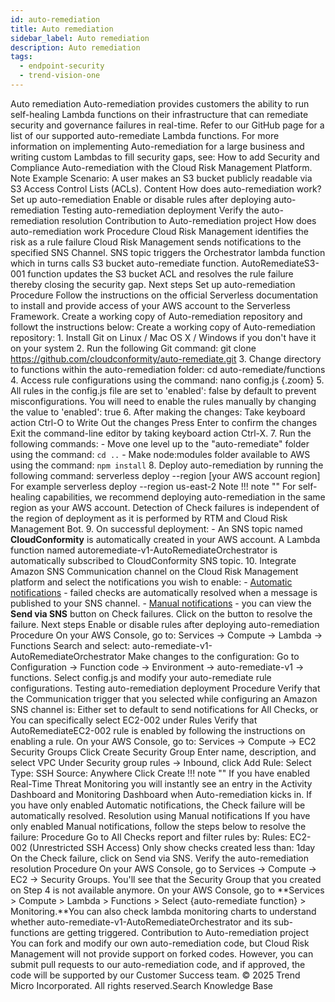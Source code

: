 ```yaml
---
id: auto-remediation
title: Auto remediation
sidebar_label: Auto remediation
description: Auto remediation
tags:
  - endpoint-security
  - trend-vision-one
---
```


 Auto remediation Auto-remediation provides customers the ability to run self-healing Lambda functions on their infrastructure that can remediate security and governance failures in real-time. Refer to our GitHub page for a list of our supported auto-remediate Lambda functions. For more information on implementing Auto-remediation for a large business and writing custom Lambdas to fill security gaps, see: How to add Security and Compliance Auto-remediation with the Cloud Risk Management Platform. Note Example Scenario: A user makes an S3 bucket publicly readable via S3 Access Control Lists (ACLs). Content How does auto-remediation work? Set up auto-remediation Enable or disable rules after deploying auto-remediation Testing auto-remediation deployment Verify the auto-remediation resolution Contribution to Auto-remediation project How does auto-remediation work Procedure Cloud Risk Management identifies the risk as a rule failure Cloud Risk Management sends notifications to the specified SNS Channel. SNS topic triggers the Orchestrator lambda function which in turns calls S3 bucket auto-remediate function. AutoRemediateS3-001 function updates the S3 bucket ACL and resolves the rule failure thereby closing the security gap. Next steps Set up auto-remediation Procedure Follow the instructions on the official Serverless documentation to install and provide access of your AWS account to the Serverless Framework. Create a working copy of Auto-remediation repository and followt the instructions below: Create a working copy of Auto-remediation repository: 1. Install Git on Linux / Mac OS X / Windows if you don't have it on your system 2. Run the following Git command: git clone https://github.com/cloudconformity/auto-remediate.git 3. Change directory to functions within the auto-remediation folder: cd auto-remediate/functions 4. Access rule configurations using the command: nano config.js {.zoom} 5. All rules in the config.js file are set to 'enabled': false by default to prevent misconfigurations. You will need to enable the rules manually by changing the value to 'enabled': true 6. After making the changes: Take keyboard action Ctrl-O to Write Out the changes Press Enter to confirm the changes Exit the command-line editor by taking keyboard action Ctrl-X. 7. Run the following commands: - Move one level up to the "auto-remediate" folder using the command: `cd ..` - Make node:modules folder available to AWS using the command: `npm install` <!-- Image removed: step-7 screenshot was missing --> 8. Deploy auto-remediation by running the following command: serverless deploy --region [your AWS account region] For example serverless deploy --region us-east-2 Note !!! note "" For self-healing capabilities, we recommend deploying auto-remediation in the same region as your AWS account. Detection of Check failures is independent of the region of deployment as it is performed by RTM and Cloud Risk Management Bot. 9. On successful deployment: - An SNS topic named **CloudConformity** is automatically created in your AWS account. A Lambda function named autoremediate-v1-AutoRemediateOrchestrator is automatically subscribed to CloudConformity SNS topic. 10. Integrate Amazon SNS Communication channel on the Cloud Risk Management platform and select the notifications you wish to enable: - [Automatic notifications](toggle-automatic-notifications.xml) - failed checks are automatically resolved when a message is published to your SNS channel. - [Manual notifications](toggle-manual-notifications.xml) - you can view the **Send via SNS** button on Check failures. Click on the button to resolve the failure. Next steps Enable or disable rules after deploying auto-remediation Procedure On your AWS Console, go to: Services → Compute → Lambda → Functions Search and select: auto-remediate-v1-AutoRemediateOrchestrator Make changes to the configuration: Go to Configuration → Function code → Environment → auto-remediate-v1 → functions. Select config.js and modify your auto-remediate rule configurations. Testing auto-remediation deployment Procedure Verify that the Communication trigger that you selected while configuring an Amazon SNS channel is: Either set to default to send notifications for All Checks, or You can specifically select EC2-002 under Rules Verify that AutoRemediateEC2-002 rule is enabled by following the instructions on enabling a rule. On your AWS Console, go to: Services → Compute → EC2 Security Groups Click Create Security Group Enter name, description, and select VPC Under Security group rules → Inbound, click Add Rule: Select Type: SSH Source: Anywhere Click Create !!! note "" If you have enabled Real-Time Threat Monitoring you will instantly see an entry in the Activity Dashboard and Monitoring Dashboard when Auto-remediation kicks in. If you have only enabled Automatic notifications, the Check failure will be automatically resolved. Resolution using Manual notifications If you have only enabled Manual notifications, follow the steps below to resolve the failure: Procedure Go to All Checks report and filter rules by: Rules: EC2-002 (Unrestricted SSH Access) Only show checks created less than: 1day On the Check failure, click on Send via SNS. Verify the auto-remediation resolution Procedure On your AWS Console, go to Services → Compute → EC2 → Security Groups. You'll see that the Security Group that you created on Step 4 is not available anymore. On your AWS Console, go to **Services > Compute > Lambda > Functions > Select {auto-remediate function} > Monitoring.**You can also check lambda monitoring charts to understand whether auto-remediate-v1-AutoRemediateOrchestrator and its sub-functions are getting triggered. Contribution to Auto-remediation project You can fork and modify our own auto-remediation code, but Cloud Risk Management will not provide support on forked codes. However, you can submit pull requests to our auto-remediation code, and if approved, the code will be supported by our Customer Success team. © 2025 Trend Micro Incorporated. All rights reserved.Search Knowledge Base